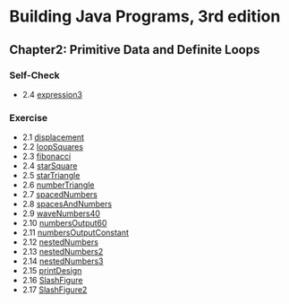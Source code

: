 # Building Java Programs, 3rd edition

## Chapter2: Primitive Data and Definite Loops

### Self-Check
* 2.4  [expression3](expression3.java)



### Exercise
* 2.1  [displacement](displacement.java)
* 2.2  [loopSquares](loopSquares.java)
* 2.3  [fibonacci](fibonacci.java)
* 2.4  [starSquare](starSquare.java)
* 2.5  [starTriangle](starTriangle.java)
* 2.6  [numberTriangle](numberTriangle.java)
* 2.7  [spacedNumbers](spacedNumbers.java)
* 2.8  [spacesAndNumbers](spacesAndNumbers.java)
* 2.9  [waveNumbers40](waveNumbers40.java)
* 2.10 [numbersOutput60](numbersOutput60.java)
* 2.11 [numbersOutputConstant](NumbersOutput.java)
* 2.12 [nestedNumbers](nestedNumbers.java)
* 2.13 [nestedNumbers2](nestedNumbers2.java)
* 2.14 [nestedNumbers3](nestedNumbers3.java)
* 2.15 [printDesign](printDesign.java)
* 2.16 [SlashFigure](SlashFigure.java)
* 2.17 [SlashFigure2](SlashFigure2.java)

